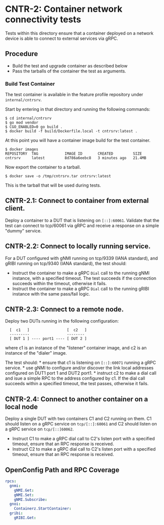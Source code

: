 # CNTR-2: Container network connectivity tests

Tests within this directory ensure that a container deployed on a network
device is able to connect to external services via gRPC.

## Procedure

* Build the test and upgrade container as described below
* Pass the tarballs of the container the test as arguments.

### Build Test Container

The test container is available in the feature profile repository under
`internal/cntrsrv`.

Start by entering in that directory and running the following commands:

```shell
$ cd internal/cntrsrv
$ go mod vendor
$ CGO_ENABLED=0 go build .
$ docker build -f build/Dockerfile.local -t cntrsrv:latest .
```

At this point you will have a container image build for the test container.

```shell
$ docker images
REPOSITORY  TAG            IMAGE ID       CREATED         SIZE
cntrsrv     latest         8d786a6eebc8   3 minutes ago   21.4MB
```

Now export the container to a tarball.

```shell
$ docker save -o /tmp/cntrsrv.tar cntrsrv:latest
```

This is the tarball that will be used during tests.

## CNTR-2.1: Connect to container from external client.

Deploy a container to a DUT that is listening on `[::]:60061`. Validate that the
test can connect to tcp/60061 via gRPC and receive a response on a simple
"dummy" service.

## CNTR-2.2: Connect to locally running service.

For a DUT configured with gNMI running on tcp/9339 (IANA standard), and gRIBI
running on tcp/9340 (IANA standard), the test should:

*   Instruct the container to make a gRPC `Dial` call to the running gNMI
    instance, with a specified timeout. The test succeeds if the connection
    succeeds within the timeout, otherwise it fails.
*   Instruct the container to make a gRPC `Dial` call to the running gRIBI
    instance with the same pass/fail logic.

## CNTR-2.3: Connect to a remote node.

Deploy two DUTs running in the following configuration:

```
  [  c1   ]                 [  c2   ]
  ---------                 --------
  [ DUT 1 ] ---- port1 ---- [ DUT 2 ]
```

where c1 is an instance of the "listener" container image, and c2 is an instance
of the "dialer" image.

The test should: * ensure that c1 is listening on `[::]:60071` running a gRPC
service. * use gNMI to configure and/or discover the link local addresses
configured on DUT1 port 1 and DUT2 port1. * instruct c2 to make a dial call and
isue a simple RPC to the address configured by c1. If the dial call succeeds
within a specified timeout, the test passes, otherwise it fails.

## CNTR-2.4: Connect to another container on a local node

Deploy a single DUT with two containers C1 and C2 running on them. C1 should
listen on a gRPC service on `tcp/[::]:60061` and C2 should listen on a gRPC
service on `tcp/[::]60062`.

*   Instruct C1 to make a gRPC dial call to C2's listen port with a specified
    timeout, ensure that an RPC response is received.
*   Instruct C2 to make a gRPC dial call to C2's listen port with a specified
    timeout, ensure that an RPC response is received.

## OpenConfig Path and RPC Coverage
```yaml
rpcs:
  gnmi:
    gNMI.Get:
    gNMI.Set:
    gNMI.Subscribe:
  gnoi:
    Containerz.StartContainer:
  gribi:
    gRIBI.Get:
```
